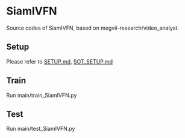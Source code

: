 # SiamIVFN
Source codes of SiamIVFN, based on megvii-research/video_analyst.

## Setup

Please refer to [SETUP.md](docs/TUTORIALS/SETUP.md), [SOT_SETUP.md](docs/TUTORIALS/SOT_SETUP.md)

## Train

Run main/train_SiamIVFN.py

## Test

Run main/test_SiamIVFN.py
